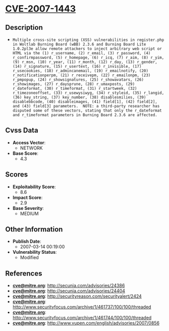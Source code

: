 
# [CVE-2007-1443](http://secunia.com/advisories/24386)

## Description

- `Multiple cross-site scripting (XSS) vulnerabilities in register.php in Woltlab Burning Board (wBB) 2.3.6 and Burning Board Lite 1.0.2pl3e allow remote attackers to inject arbitrary web script or HTML via the (1) r_username, (2) r_email, (3) r_password, (4) r_confirmpassword, (5) r_homepage, (6) r_icq, (7) r_aim, (8) r_yim, (9) r_msn, (10) r_year, (11) r_month, (12) r_day, (13) r_gender, (14) r_signature, (15) r_usertext, (16) r_invisible, (17) r_usecookies, (18) r_admincanemail, (19) r_emailnotify, (20) r_notificationperpm, (21) r_receivepm, (22) r_emailonpm, (23) r_pmpopup, (24) r_showsignatures, (25) r_showavatars, (26) r_showimages, (27) r_daysprune, (28) r_umaxposts, (29) r_dateformat, (30) r_timeformat, (31) r_startweek, (32) r_timezoneoffset, (33) r_usewysiwyg, (34) r_styleid, (35) r_langid, (36) key_string, (37) key_number, (38) disablesmilies, (39) disablebbcode, (40) disableimages, (41) field[1], (42) field[2], and (43) field[3] parameters.  NOTE: a third-party researcher has disputed some of these vectors, stating that only the r_dateformat and r_timeformat parameters in Burning Board 2.3.6 are affected.`

## Cvss Data

- **Access Vector**:
  - NETWORK
- **Base Score**:
  - 4.3

## Scores

- **Exploitability Score**:
  - 8.6
- **Impact Score**:
  - 2.9
- **Base Severity**:
  - MEDIUM

## Other Information

- **Publish Date**:
  - 2007-03-14 00:19:00
- **Vulnerability Status**:
  - Modified

## References

- **cve@mitre.org**: http://secunia.com/advisories/24386
- **cve@mitre.org**: http://secunia.com/advisories/24404
- **cve@mitre.org**: http://securityreason.com/securityalert/2424
- **cve@mitre.org**: http://www.securityfocus.com/archive/1/461737/100/100/threaded
- **cve@mitre.org**: http://www.securityfocus.com/archive/1/461744/100/100/threaded
- **cve@mitre.org**: http://www.vupen.com/english/advisories/2007/0856
